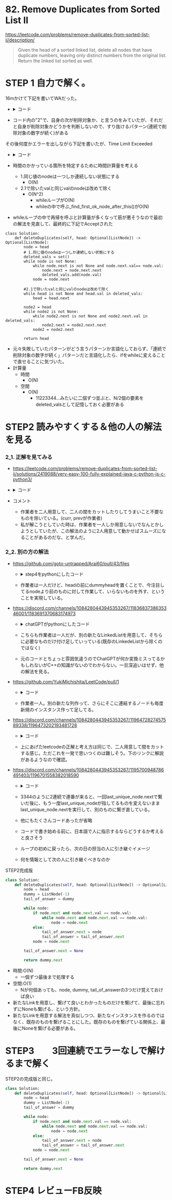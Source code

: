 # 82. Remove Duplicates from Sorted List II
https://leetcode.com/problems/remove-duplicates-from-sorted-list-ii/description/
>Given the head of a sorted linked list, delete all nodes that have duplicate numbers, leaving only distinct numbers from the original list. Return the linked list sorted as well.



# STEP 1 自力で解く。

16mかけて下記を書いてWAだった。
 - <details><summary>コード</summary>

    ```py
    # Definition for singly-linked list.
    # class ListNode:
    #     def __init__(self, val=0, next=None):
    #         self.val = val
    #         self.next = next
    class Solution:
        def deleteDuplicates(self, head: Optional[ListNode]) -> Optional[ListNode]:
            node = head
            # 1.同じ値のnodeは一つしか連続しない状態にする
            deleted_vals = set()
            while node is not None:
                while node.next is not None and node.next.val== node.val:
                    node.next = node.next.next
                    deleted_vals.add(node.val)
                node = node.next
            #2.1で除いたvalと同じvalのnodeは改めて除く
            if head.val in deleted_vals:
                head = head.next
            
            node2 = head
            while node2 is not None:
                if node2.next is not None and node2.next.val in deleted_vals:
                    node2.next = node2.next.next
                node2 = node2.next
            
            return head
    ```
    </details>

- コード内の"2"で、自身の次が削除対象か、と言うのをみていたが、それだと自身が削除対象かどうかを判断しないので、すり抜けるパターン(連続で削除対象の数字が続く)がある

その後何度かエラーを出しながら下記を書いたが、Time Limit Exceeded
 - <details><summary>コード</summary>

    ```py
    class Solution:

        def deleteDuplicates(self, head: Optional[ListNode]) -> Optional[ListNode]:
            node = head
            # 1.同じ値のnodeは一つしか連続しない状態にする
            deleted_vals = set()
            while node is not None:
                while node.next is not None and node.next.val== node.val:
                    node.next = node.next.next
                    deleted_vals.add(node.val)
                node = node.next
            #2.1で除いたvalと同じvalのnodeは改めて除く
            if head.val in deleted_vals:
                head = head.next
            node2 = head
            while node2 is not None:
                node2.next = self._find_first_ok_node_after_this(node2, deleted_vals)
                node2 = node2.next
            
            return head

        def _find_first_ok_node_after_this(self, node, deleted_vals):
            if node not in deleted_vals: 
                return node
            return self._find_ok_node_after_this(node.next)

    ```
</details>

- 時間のかかっている箇所を特定するために時間計算量を考える
    -  1.同じ値のnodeは一つしか連続しない状態にする
        - O(N)
    - 2.1で除いたvalと同じvalのnodeは改めて除く
        - O(N^2)
            - whileループがO(N)
            - whileの中で呼ぶ_find_first_ok_node_after_this()がO(N)

- whileループの中で再帰を呼ぶと計算量が多くなって筋が悪そうなので最初の解法を見直して、最終的に下記でAcceptされた
```
class Solution:
    def deleteDuplicates(self, head: Optional[ListNode]) -> Optional[ListNode]:
        node = head
        # 1.同じ値のnodeは一つしか連続しない状態にする
        deleted_vals = set()
        while node is not None:
            while node.next is not None and node.next.val== node.val:
                node.next = node.next.next
                deleted_vals.add(node.val)
            node = node.next

        #2.1で除いたvalと同じvalのnodeは改めて除く
        while head is not None and head.val in deleted_vals:
            head = head.next
        
        node2 = head
        while node2 is not None:
            while node2.next is not None and node2.next.val in deleted_vals:
                node2.next = node2.next.next
            node2 = node2.next
        
        return head

```
- 元々失敗していたパターンがどう言うパターンか言語化しておらず、「連続で削除対象の数字が続く」パターンだと言語化したら、ifをwhileに変えることで直せることに気づいた。
- 計算量
    - 時間
        - O(N)
    - 空間
        - O(N)
            - 11223344...みたいに二個ずつ並ぶと、N/2個の要素をdeleted_valsとして記憶しておく必要がある

# STEP2 読みやすくする＆他の人の解法を見る
### 2_1.  正解を見てみる
- https://leetcode.com/problems/remove-duplicates-from-sorted-list-ii/solutions/2419088/very-easy-100-fully-explained-java-c-python-js-c-python3/
- <details><summary>コード</summary>

    ```py
    class Solution(object):
        def deleteDuplicates(self, head):
            fake = ListNode(-1)
            fake.next = head
            # We use prev (for node just before duplications begins), curr (for the last node of the duplication group)...
            curr, prev = head, fake
            while curr:
                # while we have curr.next and its value is equal to curr...
                # It means, that we have one more duplicate...
                while curr.next and curr.val == curr.next.val:
                    # So move curr pointer to the right...
                    curr = curr.next
                # If it happens, that prev.next equal to curr...
                # It means, that we have only 1 element in the group of duplicated elements...
                if prev.next == curr:
                    # Don't need to delete it, we move both pointers to right...
                    prev = prev.next
                    curr = curr.next
                # Otherwise, we need to skip a group of duplicated elements...
                # set prev.next = curr.next, and curr = prev.next...
                else:
                    prev.next = curr.next
                    curr = prev.next
            # Return the linked list...
            return fake.next
    ```
    </details>
- コメント
    - 作業者を二人用意して、二人の間をカットしたりしてうまいこと不要なものを除いている。(curr, prevが作業者)
    - 私が解こうとしていた時は、作業者を一人しか用意しないでなんとかしようとしていたが、この解法のように2人用意して動かせばスムーズになることがあるのだな、と学んだ。

### 2_2.  別の方の解法
- https://github.com/goto-untrapped/Arai60/pull/43/files
    - <details><summary>step4をpythonにしたコード</summary>

        ```py
        class Solution:
            def deleteDuplicates(self, head: Optional[ListNode]) -> Optional[ListNode]:
                dummy_head = ListNode()
                dummy_head.next = head
                node = dummy_head

                while node and node.next and node.next.next:
                    # 次の値と、さらにその次の値が異なるなら、nodeを次へ移す
                    if node.next.val != node.next.next.val:
                        node = node.next
                        continue
                    # 次の値と、さらにその次の値が同じ場合、その値をvalueとする
                    # valueと違う値になるまで、node.nextを一つずつ先のものへ。
                    value = node.next.val
                    while node.next and node.next.val == value:
                        node.next = node.next.next

                return dummy_head.next

        ```
        </details>
    - 作業者は一人だけど、headの前にdummyheadを置くことで、今注目してるnodeより前のものに対して作業して、いらないものを外す、ということを実現している。
- https://discord.com/channels/1084280443945353267/1183683738635346001/1183691370683174973
    - <details><summary>chatGPTがpythonにしたコード</summary>

        ```py
        def delete_duplicates(head: ListNode) -> ListNode:
        if not head:
            return None

        # 新しいリストのダミーヘッドを作成
        dummy = ListNode()
        tail = dummy
        current = head
        count = 0

        while current:
            # 重複カウントを増加
            count = 1
            while current.next and current.val == current.next.val:
                current = current.next
                count += 1
            
            # 重複がない場合のみノードを追加
            if count == 1:
                tail.next = current
                tail = tail.next
            
            # 次のノードへ移動
            current = current.next
        
        # 最後のノードの次をNoneに設定
        tail.next = None
        
        return dummy.next
        ```
    </details>
    
    - こちらも作業者は一人だが、別の新たなLinkedListを用意して、そちらに必要なものだけ付け足していっている(既存のLinkedeListから除くのではなく)

    - 元のコードとちょっと雰囲気違うのでChatGPTが何か変換ミスってるかもしれないがC++の知識がないのでわからない。一旦深追いはせず、他の解法を見る。
- https://github.com/YukiMichishita/LeetCode/pull/1
    - <details><summary>コード</summary>

        ```py
        class Solution:
            def deleteDuplicates(self, head: Optional[ListNode]) -> Optional[ListNode]:
                dummy = ListNode()
                last_unique_node = dummy
                current = head
                val_to_remove = None

                while current:
                    if current.val == val_to_remove:
                        current = current.next
                        continue
                    if current.next and current.val == current.next.val:
                        val_to_remove = current.val
                        continue
                    last_unique_node.next = ListNode(current.val)
                    last_unique_node = last_unique_node.next
                    current = current.next

                return dummy.next
        ```
        </details>
    - 作業者一人。別の新たな列作って、さらにそこに連結するノードも毎度新規のインスタンス作って足してる。


 - https://discord.com/channels/1084280443945353267/1196472827457589338/1196473202193481728
    - <details><summary>コード</summary>

        ```py
        while current and current.next:
            if current.val != current.next.val:
                previous = current
                current = current.next
                continue
            value_to_remove = current.val
            while current.val == value_to_remove:
                current = current.next
            previous.next = current

        ```
        </details>
    - 上にあげたleetcodeの正解と考え方は同じで、二人用意して間をカットする感じ。ただこれを一発で思いつくのは難しそう。下のリンクに解説があるようなので確認。


- https://discord.com/channels/1084280443945353267/1195700948786491403/1196701558382018590
    - <details><summary>コード</summary>

        ```py
        def deleteDuplicates(self, head: Optional[ListNode]) -> Optional[ListNode]:
            dummy = ListNode(-1000)
            dummy.next = head
            last_unique_node = dummy
            curr = head
            
            while curr:
                if curr.next and curr.val == curr.next.val:
                    while curr.next and curr.val == curr.next.val:
                        curr.next = curr.next.next
                    last_unique_node.next = curr.next
                else:
                    last_unique_node = curr
                curr = curr.next
            return dummy.next
        ```
        </details>
     - 3344のように2連続で連番が来ると、一回last_unique_node.nextで繋いだ後に、もう一度last_unique_nodeが指してるものを変えないままlast_unique_node.nextを実行して、別のものに繋ぎ直している。

    - 他にもたくさんコードあったが省略
    - コードで書き始める前に、日本語で人に指示するならどうするか考えると良さそう
    - ループの初めに戻ったら、次の日の担当の人に引き継ぐイメージ
    - 何を情報として次の人に引き継ぐべきなのか

STEP2完成版

```py
class Solution:
    def deleteDuplicates(self, head: Optional[ListNode]) -> Optional[ListNode]:
        node = head
        dummy = ListNode(-1)
        tail_of_answer = dummy

        while node:
            if node.next and node.next.val == node.val:
                while node.next and node.next.val == node.val:
                    node = node.next
            else:
                tail_of_answer.next = node
                tail_of_answer = tail_of_answer.next
            node = node.next

        tail_of_answer.next = None

        return dummy.next

```
- 時間:O(N)
    - 一個ずつ最後まで処理する
- 空間:O(1)
    - Nが何個あっても、node, dummy, tail_of_answerの3つだけ覚えておけば良い
- 新たなLinkを用意し、繋げて良いとわかったものだけを繋げて、最後に忘れずにNoneも繋げる、という方針。
- 新たなLinkを用意する解法を真似しつつ、新たなインスタンスを作るのではなく、既存のものを繋げることにした。既存のものを繋げている関係上、最後にNoneを繋げる必要がある。

# STEP3　　3回連続でエラーなしで解けるまで解く

STEP2の完成版と同じ。
 
```py
class Solution:
    def deleteDuplicates(self, head: Optional[ListNode]) -> Optional[ListNode]:
        node = head
        dummy = ListNode(-1)
        tail_of_answer = dummy

        while node:
            if node.next and node.next.val == node.val:
                while node.next and node.next.val == node.val:
                    node = node.next
            else:
                tail_of_answer.next = node
                tail_of_answer = tail_of_answer.next
            node = node.next

        tail_of_answer.next = None

        return dummy.next

```



# STEP4 レビューFB反映